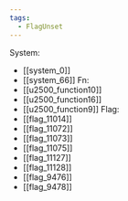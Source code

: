 ```yaml
---
tags:
  - FlagUnset
---
```

System:
- [[system_0]]
- [[system_66]]
Fn:
- [[u2500_function10]]
- [[u2500_function16]]
- [[u2500_function9]]
Flag:
- [[flag_11014]]
- [[flag_11072]]
- [[flag_11073]]
- [[flag_11075]]
- [[flag_11127]]
- [[flag_11128]]
- [[flag_9476]]
- [[flag_9478]]
